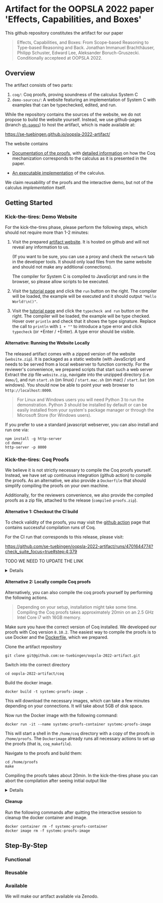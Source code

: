 # Artifact for the OOPSLA 2022 paper 'Effects, Capabilities, and Boxes'

This github repository constitutes the artifact for our paper

> Effects, Capabilities, and Boxes: From Scope-based Reasoning to Type-based Reasoning and Back.
> Jonathan Immanuel Brachthäuser, Philipp Schuster, Edward Lee, Aleksander Boruch-Gruszecki.
> Conditionally accepteed at OOPSLA 2022.

## Overview

The artifact consists of two parts:

1. `coq/`: Coq proofs, proving soundness of the calculus System C
2. `demo-sources/`: A website featuring an implementation of System C with examples that can be typechecked, edited, and run.

While the repository contains the sources of the website, we do not propose to
build the website yourself. Instead, we use github-pages (branch [`gh-pages`](https://github.com/se-tuebingen/oopsla-2022-artifact/tree/gh-pages)) to host the artifact, which is made available at:

  <https://se-tuebingen.github.io/oopsla-2022-artifact/>

The website contains

- [Documentation of the proofs](https://se-tuebingen.github.io/oopsla-2022-artifact/proofs/), with [detailed information](https://se-tuebingen.github.io/oopsla-2022-artifact/proofs/Top.SystemC.Definitions.html) on how the Coq mechanization corresponds to the calculus as it is presented in the paper.

- [An executable implementation](https://se-tuebingen.github.io/oopsla-2022-artifact/tutorial/) of the calculus.

We claim reusability of the proofs and the interactive demo, but not of the calculus _implementation_ itself.

## Getting Started

### Kick-the-tires: Demo Website
For the kick-the-tires phase, please perform the following steps, which should not require more than 1-2 minutes:

1. Visit the prepared [artifact website](https://se-tuebingen.github.io/oopsla-2022-artifact/).
   It is hosted on github and will not reveal any information to us.

   (If you want to be sure, you can use a proxy and check the `network` tab in the developer tools. It should only load files from the same website and should not make any additional connections).

   The compiler for System C is compiled to JavaScript and runs in the browser, so please allow scripts to be executed.

2. Visit the [tutorial page](https://se-tuebingen.github.io/oopsla-2022-artifact/tutorial/#repls)
   and click the `run` button on the right. The compiler will be loaded, the example will
   be executed and it should output `"Hello World!\n()"`.

3. Visit the [tutorial page](https://se-tuebingen.github.io/oopsla-2022-artifact/tutorial/index.html#editors)
   and click the `typecheck and run` button on the right. The compiler will be loaded, the example will be type checked. Hover over `println` and check that it shows the type signature.
   Replace the call to `println` with `1 + ""` to introduce a type error and click `typecheck`
   (or <Cmd>+Enter / <Ctrl>+Enter). A type error should be visible.


#### Alternative: Running the Website Locally
The released artifact comes with a zipped version of the website (`website.zip`).
It is packaged as a static website (with JavaScript) and needs to be served
from a local webserver to function correctly.
For the reviewer's convenience, we prepared scripts that start such a web server
Extract the zip file `website.zip`, navigate into the unzipped directory (i.e. `demo/`), and
run `start.sh` (on linux) / `start.mac.sh` (on mac) / `start.bat` (on windows).
You should now be able to point your web browser to `http://localhost:8000`.

  > For Linux and Windows users you will need Python 3 to run the demonstration.
  > Python 3 should be installed by default or can be easily installed from
  > your system's package manager or through the Microsoft Store (for Windows users).

If you prefer to use a standard javascript webserver, you can also install
and run one via:

```
npm install -g http-server
cd demo/
http-server -p 8000
```

  
### Kick-the-tires: Coq Proofs
We believe it is not strictly necessary to compile the Coq proofs yourself. Instead,
we have set up continuous integration (github action) to compile the proofs.
As an alternative, we also provide a `Dockerfile` that should simplify compiling
the proofs on your own machine.
  
Additionally, for the reviewers convenience, we also provide the compiled proofs as a zip file, attached to the release (`compiled-proofs.zip`).
  
#### Alternative 1: Checkout the CI build

To check validity of the proofs, you may visit the [github action](https://github.com/se-tuebingen/oopsla-2022-artifact/actions/workflows/proof-ci.yml) page that contains successful compilation runs of Coq.

For the CI run that corresponds to this release, please visit:

<https://github.com/se-tuebingen/oopsla-2022-artifact/runs/4701644774?check_suite_focus=true#step:4:379>

TODO WE NEED TO UPDATE THE LINK

<details>
To manually navigate to this run, you may select the `build` job and expand `Run coq-community/docker-coq-action@v1`, and finally expand `Build`. You should see the output of `coqc`, which
should look like

```
<><> Processing actions <><><><><><><><><><><><><><><><><><><><><><><><><><><><>
Processing  1/2: [proofs: sh coq_makefile -f _CoqProject -o Makefile]
+ /bin/sh "-c" "coq_makefile -f _CoqProject -o Makefile" (CWD=/home/coq/.opam/4.05.0/.opam-switch/build/proofs.dev)
Processing  1/2: [proofs: make]
+ /usr/bin/make "-j2" (CWD=/home/coq/.opam/4.05.0/.opam-switch/build/proofs.dev)
- COQDEP VFILES
- COQC Util/Taktiks.v
- COQC Util/FSetNotin.v
- COQC Util/ListFacts.v
- COQC Util/FSetDecide.v
- COQC Util/AdditionalTactics.v
- COQC Util/FiniteSets.v
- COQC Util/Atom.v
- COQC Util/Label.v
...
```
</details>

#### Alternative 2: Locally compile Coq proofs
Alternatively, you can also compile the coq proofs yourself by performing the
following actions.

> Depending on your setup, installation might take some time.
> Compiling the Coq proofs takes approximately 20min on an 2.5 GHz Intel Core i7 with 16GB memory.

Make sure you have the correct version of Coq installed. We developed our proofs with Coq version `8.10.2`. The easiest way to compile the proofs is to use Docker and the [Dockerfile](https://github.com/se-tuebingen/oopsla-2022-artifact/blob/main/coq/Dockerfile), which we prepared.

Clone the artifact repository
```
git clone git@github.com:se-tuebingen/oopsla-2022-artifact.git
```

Switch into the correct directory
```
cd oopsla-2022-artifact/coq
```

Build the docker image.
```
docker build -t systemc-proofs-image .
```
This will download the necessary images, which can take a few minutes depending on your connections.
It will take about 5GB of disk space.

Now run the Docker image with the following command:

```
docker run -it --name systemc-proofs-container systemc-proofs-image
```

This will start a shell in the `/home/coq` directory with a copy of the proofs
in `/home/proofs`. The `Dockerimage` already runs all necessary actions
to set up the proofs (that is, `coq_makefile`).

Navigate to the proofs and build them:
```
cd /home/proofs
make
```
Compiling the proofs takes about 20min. In the kick-the-tires phase you can
abort the compilation after seeing initial output like

<details>
```
make[1]: Entering directory '/home/proofs'
COQDEP VFILES
make[1]: Nothing to be done for 'Makefile'.
make[1]: Leaving directory '/home/proofs'
rm -fr html
make[1]: Entering directory '/home/proofs'
"coqc"  -q   -R . Top Util/Taktiks.v
"coqc"  -q   -R . Top Util/FSetNotin.v
"coqc"  -q   -R . Top Util/ListFacts.v
"coqc"  -q   -R . Top Util/FiniteSets.v
"coqc"  -q   -R . Top Util/FSetDecide.v
"coqc"  -q   -R . Top Util/Atom.v
...
```
</details>

#### Cleanup

Run the following commands after quitting the interactive session to
cleanup the docker container and image.

```
docker container rm -f systemc-proofs-container
docker image rm -f systemc-proofs-image
```

## Step-By-Step

### Functional

### Reusable

### Available
We will make our artifact available via Zenodo.
